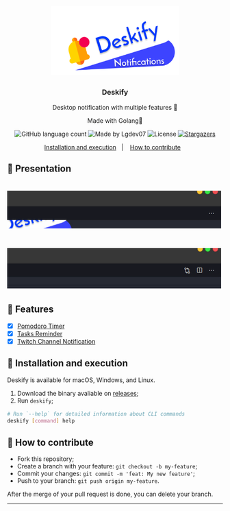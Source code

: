 <h1 align="center">
      <img alt="Deskify" title="Deskify" src=".github/logo.png" width="300px" />
</h1>

<h3 align="center">
  Deskify
</h3>

<p align="center">Desktop notification with multiple features 📖</p>
<p align="center">Made with Golang🚀</p>

<p align="center">
  <img alt="GitHub language count" src="https://img.shields.io/github/languages/count/Lgdev07/deskify?color=%2304D361">

  <img alt="Made by Lgdev07" src="https://img.shields.io/badge/made%20by-Lgdev07-%2304D361">

  <img alt="License" src="https://img.shields.io/badge/license-MIT-%2304D361">

  <a href="https://github.com/Lgdev07/deskify/stargazers">
    <img alt="Stargazers" src="https://img.shields.io/github/stars/Lgdev07/deskify?style=social">
  </a>
</p>

<p align="center">
  <a href="#-installation-and-execution">Installation and execution</a>&nbsp;&nbsp;&nbsp;|&nbsp;&nbsp;&nbsp;
  <a href="#-how-to-contribute">How to contribute</a>&nbsp;&nbsp;&nbsp;
</p>

## 🎉 Presentation

<h1 align="left">
  <img src=".github/deskify.gif" width="500" />
</h1>

<h1 align="left">
  <img src=".github/deskify2.gif" width="500" />
</h1>

## 💫 Features

- [x] [Pomodoro Timer](#pomodoro_timer)
- [x] [Tasks Reminder](#tasks_reminder)
- [x] [Twitch Channel Notification](#twitch)

## 🚀 Installation and execution

Deskify is available for macOS, Windows, and Linux.

1. Download the binary avaliable on [releases](https://github.com/Lgdev07/deskify/releases);
2. Run `deskify`;

```sh
# Run `--help` for detailed information about CLI commands
deskify [command] help
```

## 🤔 How to contribute

- Fork this repository;
- Create a branch with your feature: `git checkout -b my-feature`;
- Commit your changes: `git commit -m 'feat: My new feature'`;
- Push to your branch: `git push origin my-feature`.

After the merge of your pull request is done, you can delete your branch.

---